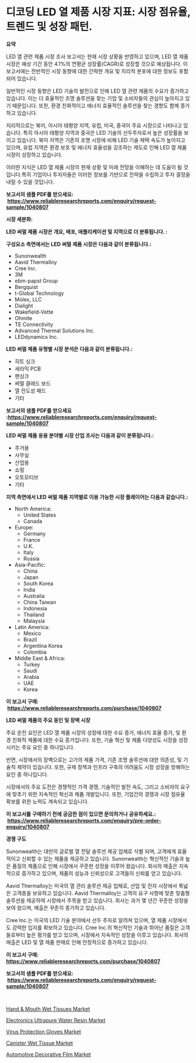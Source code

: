 <p><h1>디코딩 LED 열 제품 시장 지표: 시장 점유율, 트렌드 및 성장 패턴.</h1></p><p><strong>요약</strong></p>
<p><p>LED 열 관련 제품 시장 조사 보고서는 현재 시장 상황을 반영하고 있으며, LED 열 제품 시장은 예상 기간 동안 4.1%의 연평균 성장률(CAGR)로 성장할 것으로 예상됩니다. 이 보고서에는 전반적인 시장 동향에 대한 간략한 개요 및 지리적 분포에 대한 정보도 포함되어 있습니다.</p><p>일반적인 시장 동향은 LED 기술의 발전으로 인해 LED 열 관련 제품의 수요가 증가하고 있습니다. 이는 더 효율적인 조명 솔루션을 찾는 기업 및 소비자들의 관심이 높아지고 있기 때문입니다. 또한, 환경 친화적이고 에너지 효율적인 솔루션을 찾는 경향도 함께 증가하고 있습니다.</p><p>지리적으로는 북미, 아시아 태평양 지역, 유럽, 미국, 중국이 주요 시장으로 나타나고 있습니다. 특히 아시아 태평양 지역과 중국은 LED 기술의 선두주자로서 높은 성장률을 보이고 있습니다. 북미 지역은 기존의 조명 시장에 비해 LED 기술 채택 속도가 높아지고 있으며, 유럽 지역은 환경 보호 및 에너지 효율성을 강조하는 제도로 인해 LED 열 제품 시장이 성장하고 있습니다.</p><p>이러한 지식은 LED 열 제품 시장의 현재 상황 및 미래 전망을 이해하는 데 도움이 될 것입니다.특히 기업이나 투자자들은 이러한 정보를 기반으로 전략을 수립하고 투자 결정을 내릴 수 있을 것입니다.</p></p>
<p><strong>보고서의 샘플 PDF를 받으세요: &nbsp;<a href="https://www.reliableresearchreports.com/enquiry/request-sample/1040807">https://www.reliableresearchreports.com/enquiry/request-sample/1040807</a></strong></p>
<p><strong>시장 세분화:</strong></p>
<p><strong> LED 써멀 제품 시장은 개요, 배포, 애플리케이션 및 지역으로 더 분류됩니다. :</strong></p>
<p><strong>구성요소 측면에서는 LED 써멀 제품 시장은 다음과 같이 분류됩니다.:</strong></p>
<p><ul><li>Sunonwealth</li><li>Aavid Thermalloy</li><li>Cree Inc.</li><li>3M</li><li>ebm-papst Group</li><li>Bergquist</li><li>t-Global Technology</li><li>Molex, LLC</li><li>Dialight</li><li>Wakefield-Vette</li><li>Ohmite</li><li>TE Connectivity</li><li>Advanced Thermal Solutions Inc.</li><li>LEDdynamics Inc.</li></ul></p>
<p><strong> LED 써멀 제품 유형별 시장 분석은 다음과 같이 분류됩니다.:</strong></p>
<p><ul><li>히트 싱크</li><li>세라믹 PCB</li><li>팬싱크</li><li>써멀 클래드 보드</li><li>열 전도성 패드</li><li>기타</li></ul></p>
<p><strong>보고서의 샘플 PDF를 받으세요 :<a href="https://www.reliableresearchreports.com/enquiry/request-sample/1040807">https://www.reliableresearchreports.com/enquiry/request-sample/1040807</a></strong></p>
<p><strong> LED 써멀 제품 응용 분야별 시장 산업 조사는 다음과 같이 분류됩니다.:</strong></p>
<p><ul><li>주거용</li><li>사무실</li><li>산업용</li><li>쇼핑</li><li>오토모티브</li><li>기타</li></ul></p>
<p><strong>지역 측면에서 LED 써멀 제품 지역별로 이용 가능한 시장 플레이어는 다음과 같습니다.:</strong></p>
<p><ul>
    <li>
        North America:
        <ul>
            <li>United States</li>
            <li>Canada</li>
        </ul>
    </li>
    <li>
        Europe:
        <ul>
            <li>Germany</li>
            <li>France</li>
            <li>U.K.</li>
            <li>Italy</li>
            <li>Russia</li>
        </ul>
    </li>
    <li>
        Asia-Pacific:
        <ul>
            <li>China</li>
            <li>Japan</li>
            <li>South Korea</li>
            <li>India</li>
            <li>Australia</li>
            <li>China Taiwan</li>
            <li>Indonesia</li>
            <li>Thailand</li>
            <li>Malaysia</li>
        </ul>
    </li>
    <li>
        Latin America:
        <ul>
            <li>Mexico</li>
            <li>Brazil</li>
            <li>Argentina Korea</li>
            <li>Colombia</li>
        </ul>
    </li>
    <li>
        Middle East & Africa:
        <ul>
            <li>Turkey</li>
            <li>Saudi</li>
            <li>Arabia</li>
            <li>UAE</li>
            <li>Korea</li>
        </ul>
    </li>
    </ul></p>
<p><strong>이 보고서 구매: &nbsp;<a href="https://www.reliableresearchreports.com/purchase/1040807">https://www.reliableresearchreports.com/purchase/1040807</a></strong></p>
<p><strong>LED 써멀 제품의 주요 동인 및 장벽 시장</strong></p>
<p><p>주요 운전 요인은 LED 열 제품 시장의 성장에 대한 수요 증가, 에너지 효율 증가, 및 환경 친화적 제품에 대한 수요 증가입니다. 또한, 기술 혁신 및 제품 다양성도 시장을 성장시키는 주요 요인 중 하나입니다.</p><p>반면, 시장에서의 장벽으로는 고가의 제품 가격, 기존 조명 솔루션에 대한 의존성, 및 기술적 제약이 있습니다. 또한, 규제 정책과 인프라 구축의 어려움도 시장 성장을 방해하는 요인 중 하나입니다.</p><p>시장에서의 주요 도전은 경쟁적인 가격 경쟁, 기술적인 발전 속도, 그리고 소비자의 요구에 맞추기 위한 지속적인 혁신과 제품 개발입니다. 또한, 기업간의 경쟁과 시장 점유율 확보를 위한 노력도 계속되고 있습니다.</p></p>
<p><strong>이 보고서를 구매하기 전에 궁금한 점이 있으면 문의하거나 공유하세요.: &nbsp;<a href="https://www.reliableresearchreports.com/enquiry/pre-order-enquiry/1040807">https://www.reliableresearchreports.com/enquiry/pre-order-enquiry/1040807</a></strong></p>
<p><strong>경쟁 구도</strong></p>
<p><p>Sunonwealth는 대만의 글로벌 열 전달 솔루션 제공 업체로 식별 되며, 고객에게 효율적이고 신뢰할 수 있는 제품을 제공하고 있습니다. Sunonwealth는 혁신적인 기술과 높은 품질의 제품으로 인해 시장에서 꾸준한 성장을 이루어 왔습니다. 회사의 매출은 지속적으로 증가하고 있으며, 제품의 성능과 신뢰성으로 고객들의 신뢰를 얻고 있습니다.</p><p>Aavid Thermalloy는 미국의 열 관리 솔루션 제공 업체로, 산업 및 전자 시장에서 폭넓은 고객층을 보유하고 있습니다. Aavid Thermalloy는 고객의 요구 사항에 맞춘 맞춤형 솔루션을 제공하여 시장에서 주목을 받고 있습니다. 회사는 과거 몇 년간 꾸준한 성장을 보여 왔으며, 매출은 꾸준히 증가하고 있습니다.</p><p>Cree Inc.는 미국의 LED 기술 분야에서 선두 주자로 알려져 있으며, 열 제품 시장에서도 강력한 입지를 확보하고 있습니다. Cree Inc.의 혁신적인 기술과 뛰어난 품질은 고객들로부터 높은 평가를 받고 있으며, 시장에서 지속적인 성장을 이루고 있습니다. 회사의 매출은 LED 및 열 제품 판매로 인해 안정적으로 증가하고 있습니다.</p></p>
<p><strong>이 보고서 구매: &nbsp; <a href="https://www.reliableresearchreports.com/purchase/1040807">https://www.reliableresearchreports.com/purchase/1040807</a></strong></p>
<p><strong>보고서의 샘플 PDF를 받으세요: &nbsp;<a href="https://www.reliableresearchreports.com/enquiry/request-sample/1040807">https://www.reliableresearchreports.com/enquiry/request-sample/1040807</a></strong><strong></strong></p>
<p>&nbsp;</p>
<p><p><a href="https://issuu.com/reportprime-2/docs/hand-mouth-wet-tissues-market-size-2030.pptx">Hand & Mouth Wet Tissues Market</a></p><p><a href="https://github.com/ashepherd82/Market-Research-Report-List-3/blob/main/electronics-ultrapure-water-resin-market.md">Electronics Ultrapure Water Resin Market</a></p><p><a href="https://flame-sidecar-702.notion.site/Virus-Protection-Gloves-Market-Size-Reflecting-a-Forecast-Till-2031-Market-By-Type-By-Application--adf1ea7538ca4357839d0909d62ee0a4">Virus Protection Gloves Market</a></p><p><a href="https://issuu.com/reportprime-2/docs/canister-wet-tissue-market-size-2030.pptx">Canister Wet Tissue Market</a></p><p><a href="https://github.com/irfadac/Market-Research-Report-List-2/blob/main/automotive-decorative-film-market.md">Automotive Decorative Film Market</a></p></p>